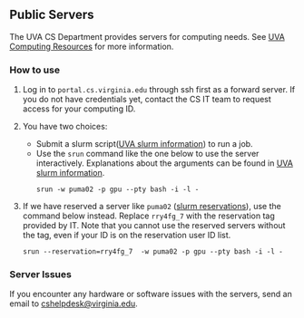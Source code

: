 ## Public Servers

The UVA CS Department provides servers for computing needs. See [UVA Computing Resources](https://www.cs.virginia.edu/wiki/doku.php?id=compute_resources) for more information. 

### How to use

1. Log in to `portal.cs.virginia.edu` through ssh first as a forward server. If you do not have credentials yet, contact the CS IT team to request access for your computing ID.

2. You have two choices:

    - Submit a slurm script([UVA slurm information](https://www.cs.virginia.edu/wiki/doku.php?id=compute_slurm)) to run a job.
    - Use the `srun` command like the one below to use the server interactively. Explanations about the arguments can be found in [UVA slurm information](https://www.cs.virginia.edu/wiki/doku.php?id=compute_slurm). 
        ```
        srun -w puma02 -p gpu --pty bash -i -l -
        ```
3. If we have reserved a server like `puma02` ([slurm reservations](https://www.cs.virginia.edu/wiki/doku.php?id=compute_slurm_reservations)), use the command below instead.  Replace `rry4fg_7` with the reservation tag provided by IT. Note that you cannot use the reserved servers without the tag, even if your ID is on the reservation user ID list.
    ```
    srun --reservation=rry4fg_7  -w puma02 -p gpu --pty bash -i -l - 
    ```

### Server Issues
If you encounter any hardware or software issues with the servers, send an email to cshelpdesk@virginia.edu. 

